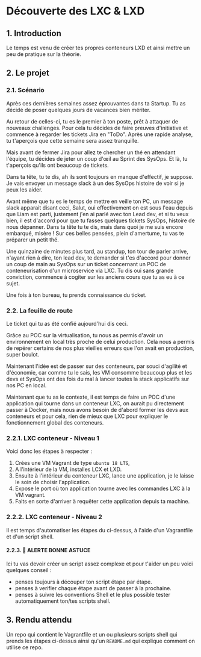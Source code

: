 # Découverte des LXC & LXD

## 1. Introduction
Le temps est venu de créer tes propres conteneurs LXD et ainsi mettre un peu de pratique sur la théorie.

## 2. Le projet
### 2.1. Scénario
Après ces dernières semaines assez éprouvantes dans ta Startup. Tu as décidé de poser quelques jours de vacances bien mériter.

Au retour de celles-ci, tu es le premier à ton poste, prêt à attaquer de nouveaux challenges.
Pour cela tu décides de faire preuves d'initiative et commence à regarder les tickets Jira en "ToDo".
Après une rapide analyse, tu t'aperçois que cette semaine sera assez tranquille. 

Mais avant de fermer Jira pour allez te chercher un thé en attendant l'équipe, tu décides de jeter un coup d'œil au Sprint des SysOps.
Et là, tu t'aperçois qu'ils ont beaucoup de tickets. 

Dans ta tête, tu te dis, ah ils sont toujours en manque d'effectif, je suppose.
Je vais envoyer un message slack à un des SysOps histoire de voir si je peux les aider.

Avant même que tu es le temps de mettre en veille ton PC, un message slack apparait disant ceci,
Salut, oui effectivement on est sous l'eau depuis que Liam est parti, justement j'en ai parlé avec ton Lead dev, 
et si tu veux bien, il est d'accord pour que tu fasses quelques tickets SysOps, histoire de nous dépanner.
Dans ta tête tu te dis, mais dans quoi je me suis encore embarqué, misère !
Sur ces belles pensées, plein d'amertume, tu vas te préparer un petit thé.

Une quinzaine de minutes plus tard, au standup, ton tour de parler arrive, n'ayant rien à dire, ton lead dev, te demander si t'es d'accord pour donner un coup de main au SysOps sur un ticket concernant un POC de conteneurisation d'un microservice via LXC.
Tu dis oui sans grande conviction, commence à cogiter sur les anciens cours que tu as eu à ce sujet.

Une fois à ton bureau, tu prends connaissance du ticket.

### 2.2. La feuille de route
Le ticket qui tu as été confié aujourd'hui dis ceci.

Grâce au POC sur la virtualisation, tu nous as permis d'avoir un environnement en local très proche de celui production.
Cela nous a permis de repérer certains de nos plus vieilles erreurs que l'on avait en production, super boulot.

Maintenant l'idée est de passer sur des conteneurs, par souci d'agilité et d'économie, 
car comme tu le sais, les VM consomme beaucoup plus et les devs et SysOps ont des fois du mal à lancer toutes la stack applicatifs sur nos PC en local.

Maintenant que tu as le contexte, il est temps de faire un POC d'une application qui tourne dans un conteneur LXC,
on aurait pu directement passer à Docker, mais nous avons besoin de d'abord former les devs aux conteneurs et pour cela,
rien de mieux que LXC pour expliquer le fonctionnement global des conteneurs.

### 2.2.1. LXC conteneur - Niveau 1
Voici donc les étapes à respecter : 
1. Crées une VM Vagrant de type `ubuntu 18 LTS`, 
2. A l'intérieur de la VM, installes LCX et LXD.
3. Ensuite à l'intérieur du conteneur LXC, lance une application, je le laisse le soin de choisir l'application.
4. Expose le port  où ton application tourne avec les commandes LXC à la VM vagrant.
5. Faits en sorte d'arriver à requêter cette application depuis ta machine. 


### 2.2.2. LXC conteneur - Niveau 2

Il est temps d'automatiser les étapes du ci-dessus, à l'aide d'un Vagrantfile et d'un script shell.

#### 2.2.3. 🚀 ALERTE BONNE ASTUCE
Ici tu vas devoir créer un script assez complexe et pour t'aider un peu voici quelques conseil :
- penses toujours à découper ton script étape par étape. 
- penses à verifier chaque étape avant de passer à la prochaine.
- penses à suivre les conventions Shell et le plus possible tester automatiquement ton/tes scripts shell.


## 3. Rendu attendu
Un repo qui contient le Vagrantfile et un ou plusieurs scripts shell qui prends les étapes ci-dessus ainsi qu'un `README.md` qui explique comment on utilise ce repo.
